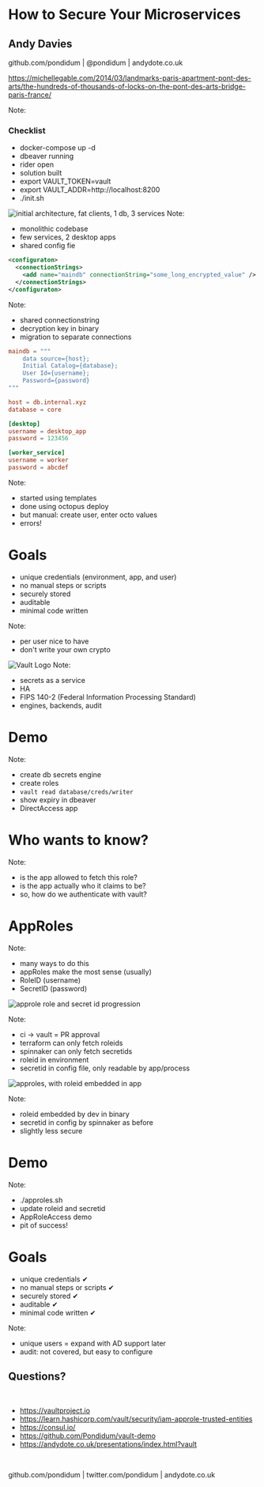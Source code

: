 # How to Secure Your Microservices <!-- .element: class="stroke text-left" -->
## Andy Davies <!-- .element: class="stroke text-left" -->
github.com/pondidum | @pondidum | andydote.co.uk  <!-- .element: class="smaller white text-left" -->

https://michellegable.com/2014/03/landmarks-paris-apartment-pont-des-arts/the-hundreds-of-thousands-of-locks-on-the-pont-des-arts-bridge-paris-france/ <!-- .element: class="attribution white text-left" -->

<!-- .slide: data-background="content/vault/img/PontDesArts.jpg" data-background-size="cover" class="intro" -->
Note:
### Checklist
* docker-compose up -d
* dbeaver running
* rider open
* solution built
* export VAULT_TOKEN=vault
* export VAULT_ADDR=http://localhost:8200
* ./init.sh



![initial architecture, fat clients, 1 db, 3 services](content/vault/img/architecture.png) <!-- .element: class="no-border" -->
Note:
* monolithic codebase
* few services, 2 desktop apps
* shared config fie



```xml
<configuraton>
  <connectionStrings>
    <add name="maindb" connectionString="some_long_encrypted_value" />
  </connectionStrings>
</configuraton>
```
Note:
* shared connectionstring
* decryption key in binary
* migration to separate connections



```toml
maindb = """
    data source={host};
    Initial Catalog={database};
    User Id={username};
    Password={password}
"""

host = db.internal.xyz
database = core

[desktop]
username = desktop_app
password = 123456

[worker_service]
username = worker
password = abcdef
```
Note:
* started using templates
* done using octopus deploy
* but manual: create user, enter octo values
* errors!


# Goals

* unique credentials (environment, app, and user) <!-- .element: class="fragment" -->
* no manual steps or scripts <!-- .element: class="fragment" -->
* securely stored <!-- .element: class="fragment" -->
* auditable <!-- .element: class="fragment" -->
* minimal code written <!-- .element: class="fragment" -->

<!-- .element: class="list-spaced" -->
Note:
* per user nice to have
* don't write your own crypto



![Vault Logo](content/vault/img/Vault_PrimaryLogo_FullColor.png)
Note:
* secrets as a service
* HA
* FIPS 140-2 (Federal Information Processing Standard)
* engines, backends, audit



# Demo
Note:
* create db secrets engine
* create roles
* `vault read database/creds/writer`
* show expiry in dbeaver
* DirectAccess app



# Who wants to know?
Note:
* is the app allowed to fetch this role?
* is the app actually who it claims to be?
* so, how do we authenticate with vault?



# AppRoles
Note:
* many ways to do this
* appRoles make the most sense (usually)
* RoleID (username)
* SecretID (password)



![approle role and secret id progression](content/vault/img/approles.png) <!-- .element: class="no-border" -->
<!-- .slide: data-transition="slide-in none-out" -->
Note:
* ci -> vault = PR approval
* terraform can only fetch roleids
* spinnaker can only fetch secretids
* roleid in environment
* secretid in config file, only readable by app/process




![approles, with roleid embedded in app](content/vault/img/approles-embedded.png) <!-- .element: class="no-border" -->
<!-- .slide: data-transition="none-in slide-out" -->
Note:
* roleid embedded by dev in binary
* secretid in config by spinnaker as before
* slightly less secure



# Demo
Note:
* ./approles.sh
* update roleid and secretid
* AppRoleAccess demo
* pit of success!




# Goals

* unique credentials <span class="fragment">&#10004;</span>
* no manual steps or scripts <span class="fragment">&#10004;</span>
* securely stored <span class="fragment">&#10004;</span>
* auditable <span class="fragment">&#10004;</span>
* minimal code written <span class="fragment">&#10004;</span>

<!-- .element: class="list-spaced" -->
Note:
* unique users = expand with AD support later
* audit: not covered, but easy to configure



## Questions?
<br />

* https://vaultproject.io
* https://learn.hashicorp.com/vault/security/iam-approle-trusted-entities
* https://consul.io/
* https://github.com/Pondidum/vault-demo
* https://andydote.co.uk/presentations/index.html?vault

<!-- .element: class="list-spaced small" -->
<br />

github.com/pondidum | twitter.com/pondidum | andydote.co.uk  <!-- .element: class="small" -->
